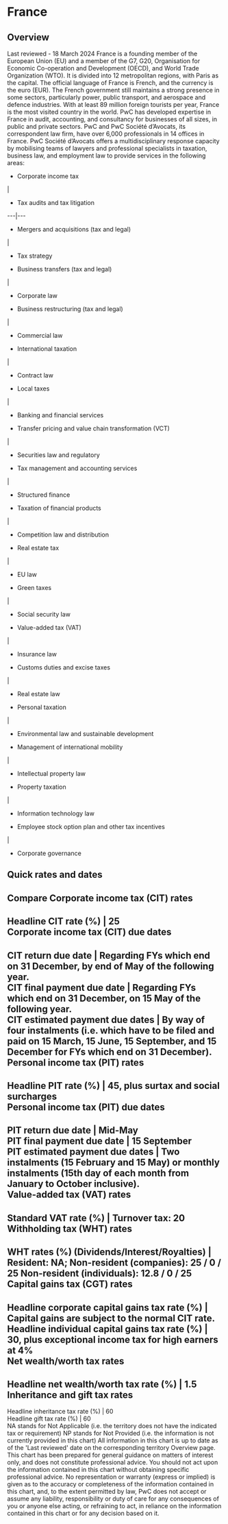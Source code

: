 # France
## Overview
Last reviewed - 18 March 2024
France is a founding member of the European Union (EU) and a member of the G7, G20, Organisation for Economic Co-operation and Development (OECD), and World Trade Organization (WTO). It is divided into 12 metropolitan regions, with Paris as the capital. The official language of France is French, and the currency is the euro (EUR).
The French government still maintains a strong presence in some sectors, particularly power, public transport, and aerospace and defence industries. With at least 89 million foreign tourists per year, France is the most visited country in the world.
PwC has developed expertise in France in audit, accounting, and consultancy for businesses of all sizes, in public and private sectors. PwC and PwC Société d’Avocats, its correspondent law firm, have over 6,000 professionals in 14 offices in France. PwC Société d’Avocats offers a multidisciplinary response capacity by mobilising teams of lawyers and professional specialists in taxation, business law, and employment law to provide services in the following areas:
  * Corporate income tax

| 
  * Tax audits and tax litigation

  
---|---  
  * Mergers and acquisitions (tax and legal)

| 
  * Tax strategy

  
  * Business transfers (tax and legal)

| 
  * Corporate law

  
  * Business restructuring (tax and legal)

| 
  * Commercial law

  
  * International taxation

| 
  * Contract law

  
  * Local taxes

| 
  * Banking and financial services

  
  * Transfer pricing and value chain transformation (VCT)

| 
  * Securities law and regulatory

  
  * Tax management and accounting services

| 
  * Structured finance

  
  * Taxation of financial products

| 
  * Competition law and distribution

  
  * Real estate tax

| 
  * EU law

  
  * Green taxes

| 
  * Social security law

  
  * Value-added tax (VAT)

| 
  * Insurance law

  
  * Customs duties and excise taxes

| 
  * Real estate law

  
  * Personal taxation

| 
  * Environmental law and sustainable development

  
  * Management of international mobility

| 
  * Intellectual property law

  
  * Property taxation

| 
  * Information technology law

  
  * Employee stock option plan and other tax incentives

| 
  * Corporate governance

  
## Quick rates and dates
Compare
Corporate income tax (CIT) rates   
---  
Headline CIT rate (%) |  25  
Corporate income tax (CIT) due dates   
---  
CIT return due date |  Regarding FYs which end on 31 December, by end of May of the following year.  
CIT final payment due date |  Regarding FYs which end on 31 December, on 15 May of the following year.  
CIT estimated payment due dates |  By way of four instalments (i.e. which have to be filed and paid on 15 March, 15 June, 15 September, and 15 December for FYs which end on 31 December).  
Personal income tax (PIT) rates   
---  
Headline PIT rate (%) |  45, plus surtax and social surcharges  
Personal income tax (PIT) due dates   
---  
PIT return due date |  Mid-May  
PIT final payment due date |  15 September  
PIT estimated payment due dates |  Two instalments (15 February and 15 May) or monthly instalments (15th day of each month from January to October inclusive).  
Value-added tax (VAT) rates   
---  
Standard VAT rate (%) |  Turnover tax: 20  
Withholding tax (WHT) rates   
---  
WHT rates (%) (Dividends/Interest/Royalties) |  Resident: NA; Non-resident (companies): 25 / 0 / 25 Non-resident (individuals): 12.8 / 0 / 25  
Capital gains tax (CGT) rates   
---  
Headline corporate capital gains tax rate (%) |  Capital gains are subject to the normal CIT rate.  
Headline individual capital gains tax rate (%) |  30, plus exceptional income tax for high earners at 4%  
Net wealth/worth tax rates   
---  
Headline net wealth/worth tax rate (%) |  1.5  
Inheritance and gift tax rates   
---  
Headline inheritance tax rate (%) |  60  
Headline gift tax rate (%) |  60  
NA stands for Not Applicable (i.e. the territory does not have the indicated tax or requirement)
NP stands for Not Provided (i.e. the information is not currently provided in this chart) 
All information in this chart is up to date as of the 'Last reviewed' date on the corresponding territory Overview page. This chart has been prepared for general guidance on matters of interest only, and does not constitute professional advice. You should not act upon the information contained in this chart without obtaining specific professional advice. No representation or warranty (express or implied) is given as to the accuracy or completeness of the information contained in this chart, and, to the extent permitted by law, PwC does not accept or assume any liability, responsibility or duty of care for any consequences of you or anyone else acting, or refraining to act, in reliance on the information contained in this chart or for any decision based on it.
